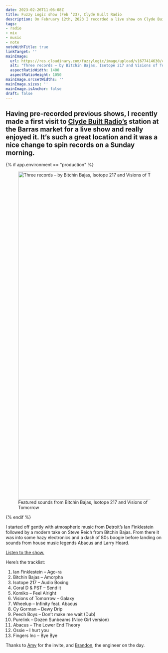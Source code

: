 ```yaml
---
date: 2023-02-26T11:06:08Z
title: Fuzzy Logic show (Feb ‘23), Clyde Built Radio
description: On February 12th, 2023 I recorded a live show on Clyde Built Radio.
tags:
- radio
- mix
- music
- note
noteWithTitle: true
linkTarget: ''
mainImage:
  url: https://res.cloudinary.com/fuzzylogic/image/upload/v1677414630/clyde_1400_feb2023_mozjpg_yxhxkz.jpg
  alt: "Three records – by Bitchin Bajas, Isotope 217 and Visions of Tomorrow – played on Laurence Hughes’s February 2023 Clyde Built Radio show"
  aspectRatioWidth: 1400
  aspectRatioHeight: 1050
mainImage.srcsetWidths: ''
mainImage.sizes: ''
mainImage.isAnchor: false
draft: false
---
```

Having pre-recorded previous shows, I recently made a first visit to [Clyde Built Radio’s](https://www.clydebuiltradio.com/) station at the Barras market for a live show and really enjoyed it. It’s such a great location and it was a nice change to spin records on a Sunday morning.
---

{% if app.environment == "production" %}

<figure>
  <picture>
    <source type="image/avif" srcset="https://res.cloudinary.com/fuzzylogic/image/upload/f_avif,q_55,w_1292/v1677414630/clyde_1400_feb2023_mozjpg_yxhxkz.jpg" />
    <source type="image/webp" srcset="https://res.cloudinary.com/fuzzylogic/image/upload/f_webp,q_55,w_1292/v1677414630/clyde_1400_feb2023_mozjpg_yxhxkz.jpg" />
      <img class="u-full-parent-width" src="https://res.cloudinary.com/fuzzylogic/image/upload/f_jpg,q_auto,w_1292/v1677414630/clyde_1400_feb2023_mozjpg_yxhxkz.jpg" width="1400" height="1050" alt="Three records – by Bitchin Bajas, Isotope 217 and Visions of Tomorrow – that featured on Laurence Hughes’s February 2023 Clyde Built Radio show" loading="lazy" decoding="async" />
  </picture>
  <figcaption>Featured sounds from Bitchin Bajas, Isotope 217 and Visions of Tomorrow</figcaption>
</figure>

{% endif %}

I started off gently with atmospheric music from Detroit’s Ian Finklestein followed by a modern take on Steve Reich from Bitchin Bajas. From there it was into some hazy electronics and a dash of 80s boogie before landing on sounds from house music legends Abacus and Larry Heard.

[Listen to the show.](https://soundcloud.com/clydebuiltradio/fuzzy-logic-w-laurence-hughes)

Here’s the tracklist:

1. Ian Finklestein – Ago-ra
1. Bitchin Bajas – Amorpha
1. Isotope 217 – Audio Boxing
1. Coral D & PST – Send it
1. Komiko – Feel Alright
1. Visions of Tomorrow – Galaxy
1. Wheelup – Infinity feat. Abacus
1. Cy Gorman – Dewy Drip
1. Peech Boys – Don’t make me wait (Dub)
1. Purelink – Dozen Sunbeams (Nice Girl version)
1. Abacus – The Lower End Theory
1. Ossie – I hurt you
1. Fingers Inc – Bye Bye

Thanks to [Amy](https://www.instagram.com/a.rodger.s/) for the invite, and [Brandon](https://www.instagram.com/brandonleevear/), the engineer on the day.

